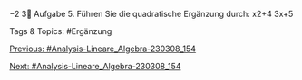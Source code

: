 −2
3
Aufgabe 5. Führen Sie die quadratische Ergänzung durch:
x2+4
3x+5

   Tags & Topics:
   #Ergänzung

[Previous: #Analysis-Lineare_Algebra-230308_154](Analysis-Lineare_Algebra-230308_154.md)

[Next: #Analysis-Lineare_Algebra-230308_154](Analysis-Lineare_Algebra-230308_154.md)